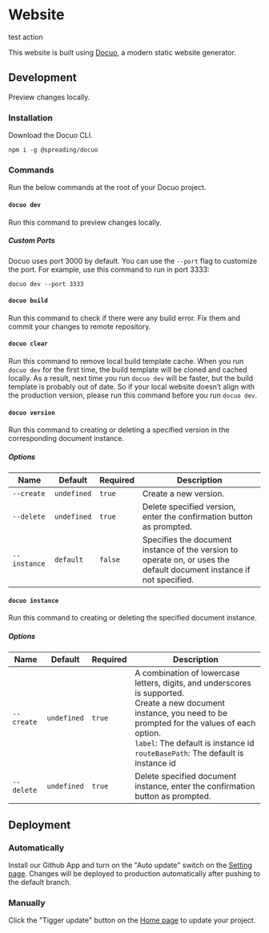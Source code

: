 # Website

test action

This website is built using [Docuo](https://docuo.spreading.io), a modern static website generator.

## Development

Preview changes locally.

### Installation

Download the Docuo CLI.

```
npm i -g @spreading/docuo
```

### Commands

Run the below commands at the root of your Docuo project.

#### `docuo dev`

Run this command to preview changes locally.

##### Custom Ports

Docuo uses port 3000 by default. You can use the `--port` flag to customize the port. For example, use this command to run in port 3333:

```
docuo dev --port 3333
```

#### `docuo build`

Run this command to check if there were any build error. Fix them and commit your changes to remote repository.

#### `docuo clear`

Run this command to remove local build template cache.
When you run `docuo dev` for the first time, the build template will be cloned and cached locally.
As a result, next time you run `docuo dev` will be faster, but the build template is probably out of date.
So if your local website doesn’t align with the production version, please run this command before you run `docuo dev`.

#### `docuo version`

Run this command to creating or deleting a specified version in the corresponding document instance.

##### Options

| Name         | Default     | Required | Description                                                                                                           |
| ------------ | ----------- | -------- | --------------------------------------------------------------------------------------------------------------------- |
| `--create`   | `undefined` | `true`   | Create a new version.                                                                                                 |
| `--delete`   | `undefined` | `true`   | Delete specified version, enter the confirmation button as prompted.                                                  |
| `--instance` | `default`   | `false`  | Specifies the document instance of the version to operate on, or uses the default document instance if not specified. |

#### `docuo instance`

Run this command to creating or deleting the specified document instance.

##### Options

| Name       | Default     | Required | Description                                                                                                                                                                                                                                                           |
| ---------- | ----------- | -------- | --------------------------------------------------------------------------------------------------------------------------------------------------------------------------------------------------------------------------------------------------------------------- |
| `--create` | `undefined` | `true`   | A combination of lowercase letters, digits, and underscores is supported.<br />Create a new document instance, you need to be prompted for the values of each option.<br />`label`: The default is instance id<br />`routeBasePath`: The default is instance id<br /> |
| `--delete` | `undefined` | `true`   | Delete specified document instance, enter the confirmation button as prompted.                                                                                                                                                                                        |

## Deployment

### Automatically

Install our Github App and turn on the "Auto update" switch on the [Setting page](https://app.spreading.ai/workspace/setting/). Changes will be deployed to production automatically after pushing to the default branch.

### Manually

Click the "Tigger update" button on the [Home page](https://app.spreading.ai/home) to update your project.
